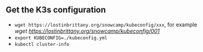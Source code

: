 ## Get the K3s configuration

 - `wget https://lostinbrittany.org/snowcamp/kubeconfig/xxx`, for example _wget https://lostinbrittany.org/snowcamp/kubeconfig/001_
 - `export KUBECONFIG=./kubeconfig.yml`
 - `kubectl cluster-info`
